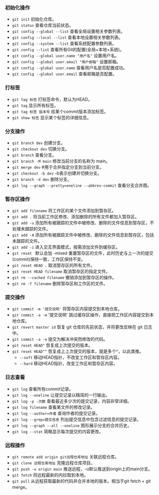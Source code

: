 ### 初始化操作

- `git init` 初始化仓库。
- `git status` 查看仓库当前状态。
- `git config --global --list` 查看全局设置相关参数列表。
- `git config --local --list` 查看本地设置相关参数列表。
- `git config --system --list` 查看系统配置参数列表。
- `git config --list` 查看所有Git的配置(全局+本地+系统)。
- `git config --global user.name "用户名"` 设置用户名。
- `git config --global user.email "用户邮箱"` 设置邮箱。
- `git config --global user.name` 查看用户名是否配置成功。
- `git config --global user.email` 查看邮箱是否配置。

### 打标签

- `git tag 标签` 打标签命令，默认为HEAD。
- `git tag` 显示所有标签。
- `git tag 标签 版本号` 给某个commit版本添加标签。
- `git show 标签` 显示某个标签的详细信息。

### 分支操作

- `git branch dev`  创建分支。
- `git checkout dev`  切换分支。
- `git branch` 查看分支。
- `git branch -M main` 修改当前分支的名称为 main。
- `git merge dev` #用于合并指定分支到当前分支。
- `git checkout -b dev` -b表示创建并切换分支。
- `git branch -d dev` 删除分支。
- `git log --graph --pretty=oneline --abbrev-commit` 查看分支合并图。

### 暂存区操作

- `git add filename` 将工作区的某个文件添加到暂存区。
- `git add .` 将当前工作区修改、添加删除的所有文件都加入暂存区。
- `git add -u` 添加所有被跟踪的文件中被修改、删除的文件信息到暂存区，不处理未跟踪的文件。
- `git add -A` 添加所有被跟踪文件中被修改、删除的文件信息到暂存区，包括未跟踪的文件。
- `git add -i` 进入交互界面模式，按需添加文件到缓存区。
- `git reset ` 默认会加 -mixed 重置暂存区的文件，此时历史与上一次的提交(commit)保持一致，工作区保持不变。
- `git reset HEAD .` 取消暂存区的所有文件。
- `git reset HEAD filename` 取消暂存区的指定文件。
- `git rm --cached filename` 撤销添加到暂存区的操作。
- `git rm -f filename` 删除暂存区和工作区的文件。

### 提交操作

- `git commit -m '提交说明'`  将暂存区内容提交到本地仓库。
- `git commit -a -m` '提交说明' 跳过缓存区操作，直接把工作区内容提交到本地仓库。
- `git revert master id` 恢复 git 仓库的先前状态，并将更改反映在 git 日志中。
- `git commit -a -e` 提交为解决冲突而修改的代码。
- `git reset HEAD^` 恢复成上次提交的版本。
- `git reset HEAD^^` 恢复成上上次提交的版本，就是多个^，以此类推。
  - `--soft` 移动HEAD指针，不改变工作区和暂存区内容。
  - `--hard` 移动HEAD指针，改变工作区和暂存区内容。

### 日志查看

- `git log`  查看所有commit记录。
- `git log --oneline` 让提交记录以精简的一行输出。
- `git log -p -次数` 查看最近多少次的提交记录，内容非常详细。
- `git log filename` 查看某文件的修改记录。
- `git log --author=作者` 查询作者的提交记录。
- `git log --grep=提交信息` 列出提交信息中包含过滤信息的提交记录。
- `git log --graph --all --oneline` 图形展示分支的合并历史。
- `git log --stat` 简略显示每次提交的内容更改。

### 远程操作

- `git remote add origin git远程仓库地址` 关联远程仓库。
- `git clone 远程仓库地址` 克隆远程仓库项目。 
- `git push -u origin main` 推送远程，-u默认推送到origin上的main分支。
- `git fetch` 将远程最新的内拉取到本地。
- `git pull` 从远程获取最新的代码并合并本地的版本。相当于git fetch + git merge。